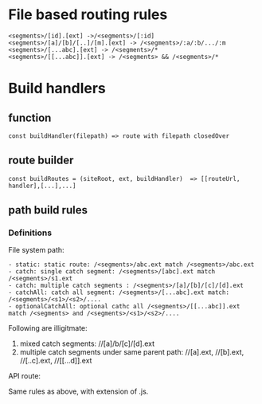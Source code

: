 # File based routing rules

```
<segments>/[id].[ext] ->/<segments>/[:id]
<segments>/[a]/[b]/[..]/[m].[ext] -> /<segments>/:a/:b/.../:m
<segments>/[...abc].[ext] -> /<segments>/*
<segments>/[[...abc]].[ext] -> /<segments> && /<segments>/*

```

# Build handlers

## function

```
const buildHandler(filepath) => route with filepath closedOver
```

## route builder

```
const buildRoutes = (siteRoot, ext, buildHandler)  => [[routeUrl, handler],[...],...]
```

## path build rules

### Definitions

File system path:

```
- static: static route: /<segments>/abc.ext match /<segments>/abc.ext
- catch: single catch segment: /<segments>/[abc].ext match /<segments>/s1.ext
- catch: multiple catch segments : /<segments>/[a]/[b]/[c]/[d].ext
- catchAll: catch all segment: /<segments>/[...abc].ext match: /<segments>/<s1>/<s2>/....
- optionalCatchAll: optional cathc all /<segments>/[[...abc]].ext match /<segments> and /<segments>/<s1>/<s2>/....
```
Following are illigitmate:

1. mixed catch segments: /<segments>/[a]/b/[c]/[d].ext
2. multiple catch segments under same parent path: /<segments>/[a].ext, /<segments>/[b].ext, /<segments>/[..c].ext, /<segments>/[[...d]].ext

API route:

Same rules as above, with extension of .js.
